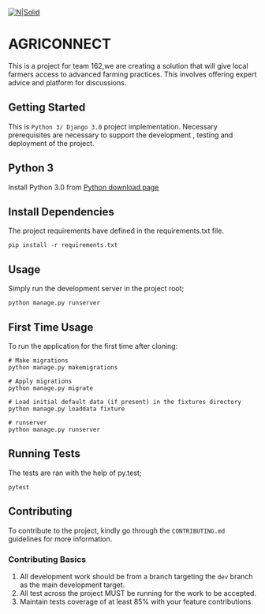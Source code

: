 [![N|Solid](http://www.undp.org/content/dam/undp/sdg/sdg-header-en.png)](https://docs.google.com/presentation/d/1YioOEE9Mke9xQr1m_pV0T9XPZu1xbXiqnFFs_XCfD9o/edit#slide=id.g747becbb5f_5_36)

# AGRICONNECT

This is a project for team 162,we are creating a solution that will give local farmers access to advanced farming
 practices. This involves offering expert advice and platform for discussions.
 
 ## Getting Started
 This is  `Python 3/ Django 3.0` project implementation. Necessary prerequisites are necessary to support the development
 , testing and deployment of the project.
 
 Python 3
 --------
 
 Install Python 3.0 from [Python download page](https://www.python.org/downloads/)
    
 Install Dependencies
 --------------------
 
 The project requirements have defined in the requirements.txt file.
 
    pip install -r requirements.txt
    
 Usage
 -----
 
 Simply run the development server in the project root;
 
    python manage.py runserver
    
 First Time Usage
 ----------------
 
 To run the application for the first time after cloning:

	# Make migrations
	python manage.py makemigrations

	# Apply migrations
	python manage.py migrate

	# Load initial default data (if present) in the fixtures directory
	python manage.py loaddata fixture

	# runserver
	python manage.py runserver
 
 Running Tests
 -------------
 
 The tests are ran with the help of py.test;
 
    pytest
    
 ## Contributing
 
 To contribute to the project, kindly go through the `CONTRIBUTING.md` guidelines for more information.
 
 ### Contributing Basics
 
 1. All development work should be from a branch targeting the `dev` branch as the main development target.
 2. All test across the project MUST be running for the work to be accepted.
 3. Maintain tests coverage of at least 85% with your feature contributions.
